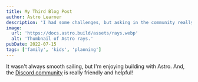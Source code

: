 ```yaml
---
title: My Third Blog Post
author: Astro Learner
description: 'I had some challenges, but asking in the community really helped!'
image:
  url: 'https://docs.astro.build/assets/rays.webp'
  alt: 'Thumbnail of Astro rays.'
pubDate: 2022-07-15
tags: ['family', 'kids', 'planning']
---
```


It wasn't always smooth sailing, but I'm enjoying building with Astro. And, the [Discord community](https://astro.build/chat) is really friendly and helpful!

